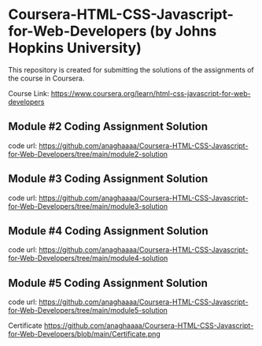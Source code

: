 
# Coursera-HTML-CSS-Javascript-for-Web-Developers (by Johns Hopkins University)
This repository is created for submitting the solutions of the assignments of the course in Coursera.

Course Link: https://www.coursera.org/learn/html-css-javascript-for-web-developers

## Module #2 Coding Assignment Solution
   code url: https://github.com/anaghaaaa/Coursera-HTML-CSS-Javascript-for-Web-Developers/tree/main/module2-solution

## Module #3 Coding Assignment Solution
  code url: https://github.com/anaghaaaa/Coursera-HTML-CSS-Javascript-for-Web-Developers/tree/main/module3-solution

## Module #4 Coding Assignment Solution
  code url: https://github.com/anaghaaaa/Coursera-HTML-CSS-Javascript-for-Web-Developers/tree/main/module4-solution

## Module #5 Coding Assignment Solution
  code url: https://github.com/anaghaaaa/Coursera-HTML-CSS-Javascript-for-Web-Developers/tree/main/module5-solution
  
  Certificate
  https://github.com/anaghaaaa/Coursera-HTML-CSS-Javascript-for-Web-Developers/blob/main/Certificate.png
  


